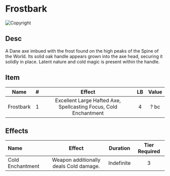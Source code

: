 # Frostbark

![Copyright]()

## Desc

A Dane axe imbued with the frost found on the high peaks of the Spine of the World. Its solid oak handle appears grown into the axe head, securing it solidly in place. Latent nature and cold magic is present within the handle.

## Item

|   Name   | # |                              Effect                              | LB | Value |
| :-------: | :-: | :--------------------------------------------------------------: | :-: | :---: |
| Frostbark | 1 | Excellent Large Hafted Axe, Spellcasting Focus, Cold Enchantment | 4 | ? bc |

## Effects

| Name             |                 Effect                 |  Duration  | Tier Required |
| :--------------- | :------------------------------------: | :--------: | :-----------: |
| Cold Enchantment | Weapon additionally deals Cold damage. | Indefinite |       3       |
